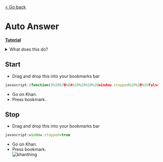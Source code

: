 [< Go back](https://github.com/ilytobias/Khan-Destroyer)
# Auto Answer
  
  **[Tutorial](https://www.youtube.com/watch?v=MdiaEcCMZf4)**
  <details>
    <summary>What does this do?</summary>
    
  *This automatically does your Khan academy lessons for you.*
  
  </details>
  
## Start

* Drag and drop this into your bookmarks bar
  
```js
javascript:(function()%20%7B%0A%20%20%20%20window.stopped%20%3D%20false%3B%0A%20%20%20%20if%20(void%200%20%3D%3D%3D%20window.e)%20alert(%22Please%20press%20Bookmarklet%20Again%20before%20you%20can%20use%20the%20farmer%2C%20this%20is%20essensial%20for%20this.%22)%3B%0A%20%20%20%20else%20%7B%0A%20%20%20%20%20%20%20%20function%20farm()%20%7B%0A%20%20%20%20%20%20%20%20%20%20%20%20if%20(stopped%20%3D%3D%3D%20true)%20%7B%0A%20%20%20%20%20%20%20%20%20%20%20%20%20%20%20%20return%3B%0A%20%20%20%20%20%20%20%20%20%20%20%20%7D%0A%20%20%20%20%20%20%20%20%20%20%20%20document.getElementsByClassName(%22_ssxvf9l%22)%5B0%5D%3F.click()%20%2F%2FTop%20Answer%0A%20%20%20%20%20%20%20%20%20%20%20%20document.getElementsByClassName(%22_1f0fvyce%22)%5B0%5D%3F.click()%20%2F%2FLets%20start%0A%20%20%20%20%20%20%20%20%20%20%20%20setTimeout(function()%20%7B%0A%20%20%20%20%20%20%20%20%20%20%20%20%20%20%20%20document.getElementsByClassName(%22_rz7ls7u%22)%5B0%5D%3F.click()%20%2F%2FCheck%20answer%0A%20%20%20%20%20%20%20%20%20%20%20%20%20%20%20%20document.getElementsByClassName(%22_6t500vf%22)%5B0%5D%3F.click()%20%2F%2FNext%20question%0A%20%20%20%20%20%20%20%20%20%20%20%20%20%20%20%20document.getElementsByClassName(%22_1kkrg8oi%22)%5B0%5D%3F.click()%20%2F%2FNext%20assignment%0A%0A%20%20%20%20%20%20%20%20%20%20%20%20%20%20%20%20farm()%0A%20%20%20%20%20%20%20%20%20%20%20%20%7D%2C%201000)%0A%20%20%20%20%20%20%20%20%7D%0A%0A%20%20%20%20%20%20%20%20farm()%0A%20%20%20%20%7D%0A%7D)();if(void 0!==window.e)alert("This has already been ran!");else{let e=JSON.parse;JSON.parse=function(a,t){let n=e(a,t);try{n&&n.data&&n.data.assessmentItem&&n.data.assessmentItem.item&&n.data.assessmentItem.item.itemData&&(n.data.assessmentItem.item.itemData='{"answerArea":{"calculator":false,"chi2Table":false,"periodicTable":false,"tTable":false,"zTable":false},"hints":[{"content":"$\\\\\\\\begin{align}\\\\n\\\\\\\\left(\\\\\\\\dfrac{z^{4}}{6^{2}}\\\\\\\\right)^{-3}&=\\\\\\\\dfrac{\\\\\\\\left(z^{4}\\\\\\\\right)^{-3}}{\\\\\\\\left(6^{2}\\\\\\\\right)^{-3}}\\\\n\\\\\\\\end{align}$","images":{},"replace":false,"widgets":{}},{"content":"$\\\\\\\\begin{align}\\\\n\\\\\\\\phantom{\\\\\\\\left(\\\\\\\\dfrac{z^{4}}{6^{2}}\\\\\\\\right)^{-3}}&=\\\\\\\\dfrac{z^{(4)(-3)}}{6^{(2)(-3)}}\\\\n\\\\\\\\\\\\\\\\\\\\\\\\\\\\\\\\\\\\n&=\\\\\\\\dfrac{z^{-12}}{6^{-6}}\\\\n\\\\\\\\\\\\\\\\\\\\\\\\\\\\\\\\\\\\n&=\\\\\\\\dfrac{6^{6}}{z^{12}}\\\\n\\\\\\\\end{align}$","images":{},"replace":false,"widgets":{}}],"itemDataVersion":{"major":0,"minor":1},"question":{"content":"Khan Academy Hack (Feito Por Vitor Gabriel 1º A)[[☃ radio 1]]","images":{},"widgets":{"radio 1":{"alignment":"default","graded":true,"options":{"choices":[{"content":"Resposta Correta","correct":true},{"content":"Resposta Incorreta","correct":false}],"deselectEnabled":false,"displayCount":null,"hasNoneOfTheAbove":false,"multipleSelect":false,"onePerLine":true,"randomize":false},"static":false,"type":"radio","version":{"major":1,"minor":0}}}}}')}catch(r){console.error("Error modifying parsed data:",r)}return n},window.e=!0;document.write(document.getElementsByTagName("html")[0].outerHTML);}
```  
* Go on Khan.
* Press bookmark.

## Stop

* Drag and drop this into your bookmarks bar
  
```js
javascript:window.stopped=true
```  
* Go on Khan.
* Press bookmark.
  <br>
![khanthing](https://github.com/ilytobias/Khan-Destroyer/assets/165577429/7a77ee4e-8d84-4135-b97c-5408b16f780b)
